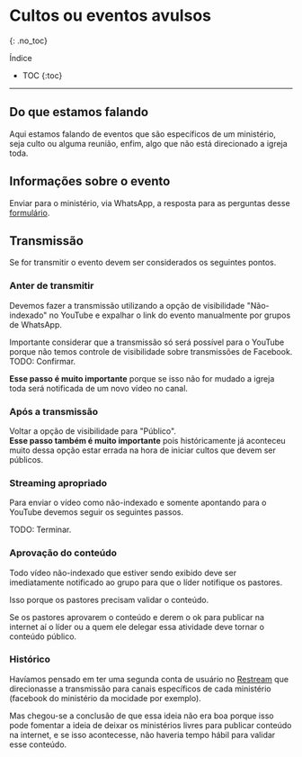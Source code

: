 # Cultos ou eventos avulsos
{: .no_toc}

Índice
* TOC
{:toc}
---

## Do que estamos falando
Aqui estamos falando de eventos que são específicos de um ministério, seja culto ou alguma reunião, enfim, algo que não está direcionado a igreja toda.

## Informações sobre o evento
Enviar para o ministério, via WhatsApp, a resposta para as perguntas desse [formulário](formulario-para-eventos-ou-cultos-avulsos).

## Transmissão

Se for transmitir o evento devem ser considerados os seguintes pontos.

### Anter de transmitir
Devemos fazer a transmissão utilizando a opção de visibilidade "Não-indexado" no YouTube e expalhar o link do evento manualmente por grupos de WhatsApp.

Importante considerar que a transmissão só será possível para o YouTube porque não temos controle de visibilidade sobre transmissões de Facebook. TODO: Confirmar.

**Esse passo é muito importante** porque se isso não for mudado a igreja toda será notificada de um novo vídeo no canal.

### Após a transmissão
Voltar a opção de visibilidade para "Público".\
**Esse passo também é muito importante** pois históricamente já aconteceu muito dessa opção estar errada na hora de iniciar cultos que devem ser públicos.

### Streaming apropriado
Para enviar o vídeo como não-indexado e somente apontando para o YouTube devemos seguir os seguintes passos.

TODO: Terminar.

### Aprovação do conteúdo
Todo vídeo não-indexado que estiver sendo exibido deve ser imediatamente notificado ao grupo para que o líder notifique os pastores.

Isso porque os pastores precisam validar o conteúdo.

Se os pastores aprovarem o conteúdo e derem o ok para publicar na internet aí o líder ou a quem ele delegar essa atividade deve tornar o conteúdo público.

### Histórico
Havíamos pensado em ter uma segunda conta de usuário no [Restream](/ibcalvariotv/transmissao/equipamentos-e-programas/#restream) que direcionasse a transmissão para canais específicos de cada ministério (facebook do ministério da mocidade por exemplo).

Mas chegou-se a conclusão de que essa ideia não era boa porque isso pode fomentar a ideia de deixar os ministérios livres para publicar conteúdo na internet, e se isso acontecesse, não haveria tempo hábil para validar esse conteúdo.